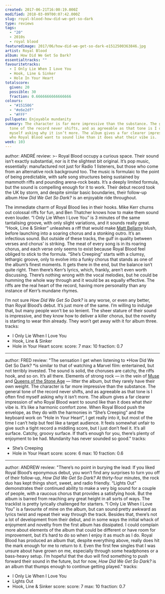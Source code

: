 ```yaml
---
created: 2017-06-21T16:00:19.000Z
modified: 2018-03-09T00:07:42.000Z
slug: royal-blood-how-did-we-get-so-dark
type: reviews
tags:
  - "20"
  - 2010s
  - royal blood
featuredimage: 2017/06/how-did-we-get-so-dark-e1512500363846.jpg
artist: Royal Blood
album: How Did We Get So Dark?
essentialtracks: ""
favouritetracks:
  - I Only Lie When I Love You
  - Hook, Line & Sinker
  - Hole In Your Heart
totalscore:
  given: 20
  possible: 30
  fraction: 0.6666666666666666
colours:
  - "#151506"
  - "#e6e2df"
  - "#FFF"
pullquote: Enjoyable mundanity
summary: The character is far more impressive than the substance. The general
  tone of the record never shifts, and as agreeable as that tone is I often find
  myself asking why it isn’t more. The album gives a far clearer impression of
  who Royal Blood want to sound like than it does what their vibe is.
week: 103
---
```

author: ANDRÉ
review: >-
  Royal Blood occupy a curious space. Their sound isn’t exactly substantial, nor
  is it the slightest bit original. It’s pop music, essentially: manufactured
  not just for Radio 1 listeners, but those who come from an alternative rock
  background too. The music is formulaic to the point of being predictable, with
  safe song structures being sustained by mammoth riffs and pounding arena-rock
  beats. It’s a deeply limited formula, but the sound is compelling enough for
  it to work. Their debut record took the UK by storm, and despite similar basic
  boundaries, their follow-up album *How Did We Get So Dark?* is an enjoyable
  ride throughout.

  The immediate charm of Royal Blood lies in their hooks. Mike Kerr churns out colossal riffs for fun, and Ben Thatcher knows how to make them sound even louder. “I Only Lie When I Love You” is 3 minutes of the same tantalising groove, with only slight variations, and it sounds really great. “Hook, Line & Sinker” unleashes a riff that would make [Matt Bellamy](<https://www.youtube.com/watch?v=e2HYpLLL9c8>) blush, before launching into a soaring chorus and a stonking outro. It’s an infectious sound. But outside of these tracks, the gulf in quality between verses and chorus’ is striking. The meat of every song is in its roaring chorus, and each verse only seems to exist because Royal Blood feel obliged to stick to the formula. “She’s Creeping” starts with a clumsy, lethargic groove, only to evolve into a funky chorus that stands as one of the album’s finest moments. It gets there in the end, but the balance isn’t quite right. Then there’s Kerr’s lyrics, which, frankly, aren’t even worth discussing. There’s nothing wrong with the vocal melodies, but he could be humming the whole way through and it would be as equally effective. The riffs are the real heart of the record, having more personality than any instance of Kerr’s mundane rhymes.

  I’m not sure *How Did We Get So Dark?* is any worse, or even any better, than Royal Blood’s debut. It’s just more of the same. I’m willing to indulge that, but many people won’t be so lenient. The sheer stature of their sound is impressive, and they know how to deliver a killer chorus, but the novelty is starting to wear thin already. They won’t get away with it for album three.
tracks:
  - I Only Lie When I Love You
  - ­Hook, Line &amp; Sinker
  - ­Hole in Your Heart
score:
  score: 7
  max: 10
  fraction: 0.7
---
author: FRED
review: "The sensation I get when listening to *How Did We Get So Dark? *is
  similar to that of watching a Marvel film: entertained, but not terribly
  invested. The sound is solid, the choruses are catchy, the riffs hook, and so
  on. It’s all there. Elements of strong rock — in the vein of
  [Muse](<https://audioxide.com/reviews/muse-origin-of-symmetry/>) and [Queens
  of the Stone Age](<https://audioxide.com/reviews/like-clockwork/>) — litter
  the album, but they rarely have their own weight. The character is far more
  impressive than the substance. The general tone of the record never shifts,
  and as agreeable as that tone is I often find myself asking why it isn’t more.
  The album gives a far clearer impression of who Royal Blood want to sound like
  than it does what *their* vibe is. It’s like a harmonic comfort zone. When
  Royal Blood push the envelope, as they do with the harmonies in “She’s
  Creeping” and the keyboard work on “Hole in Your Heart”, I get really into it,
  but most of the time I can’t help but feel like a target audience. It feels
  somewhat unfair to give such a tight record a middling score, but I just don’t
  feel it. It’s all surface. Catchy, groovy surface. If that’s enough for you,
  there’s plenty of enjoyment to be had. Mundanity has never sounded so good."
tracks:
  - She’s Creeping
  - ­Hole in Your Heart
score:
  score: 6
  max: 10
  fraction: 0.6
---
author: ANDREW
review: "There’s no point in burying the lead: If you liked Royal Blood’s
  eponymous debut, you won’t find any surprises to turn you off of their
  follow-up, *How Did We Get So Dark?* At thirty-four minutes, the rock duo has
  kept things short, sweet, and radio friendly. “Lights Out” demonstrates their
  continued ability to make a very big sound for a couple of people, with a
  raucous chorus that provides a satisfying hook. But the album is barred from
  reaching any great height in all sorts of ways. The tracklist is pretty
  lyrically challenged for starters. “I Only Lie When I Love You” is a favourite
  of mine on the album, but can sound pretty awkward as lyrics twist and repeat
  their way through the track. Besides that, there’s not a lot of development
  from their debut, and in some ways the initial whack of enjoyment and novelty
  from the first album has dissipated. I could complain more about elements of
  the album that could be different or have room for improvement, but it’s hard
  to do so when I enjoy it as much as I do. Royal Blood has produced an album
  that, despite everything above, really does hit the mark enough for me to
  return to it. Even the first few singles that I was unsure about have grown on
  me, especially through some headphones or a bass-heavy setup. I’m hopeful that
  the duo will find something to push forward their sound in the future, but for
  now, *How Did We Get So Dark?* is an album that thumps enough to continue
  getting played."
tracks:
  - I Only Lie When I Love You
  - ­Lights Out
  - ­Hook, Line &amp; Sinker
score:
  score: 7
  max: 10
  fraction: 0.7
